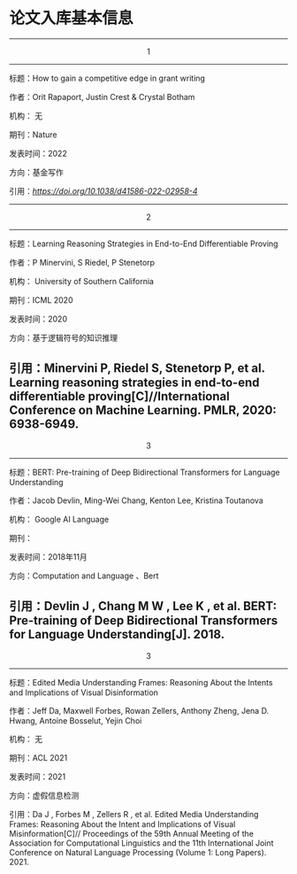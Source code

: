 # 论文入库基本信息

---
<center>1</center>

---

标题：How to gain a competitive edge in grant writing

作者：Orit Rapaport, Justin Crest & Crystal Botham

机构： 无

期刊：Nature

发表时间：2022

方向：基金写作

引用：*https://doi.org/10.1038/d41586-022-02958-4*

---

<center>2</center>


---
标题：Learning Reasoning Strategies in End-to-End Differentiable Proving

作者：P Minervini, S Riedel, P Stenetorp

机构： University of Southern California

期刊：ICML 2020

发表时间：2020

方向：基于逻辑符号的知识推理

引用：Minervini P, Riedel S, Stenetorp P, et al. Learning reasoning strategies in end-to-end differentiable proving[C]//International Conference on Machine Learning. PMLR, 2020: 6938-6949.
---

<center>3</center>


---
标题：BERT: Pre-training of Deep Bidirectional Transformers for Language Understanding

作者：Jacob Devlin, Ming-Wei Chang, Kenton Lee, Kristina Toutanova

机构： Google AI Language

期刊：

发表时间：2018年11月

方向：Computation and Language 、Bert

引用：Devlin J ,  Chang M W ,  Lee K , et al. BERT: Pre-training of Deep Bidirectional Transformers for Language Understanding[J].  2018.
---

<center>3</center>

---

标题：Edited Media Understanding Frames: Reasoning About the Intents and Implications of Visual Disinformation

作者：Jeff Da, Maxwell Forbes, Rowan Zellers, Anthony Zheng, Jena D. Hwang, Antoine Bosselut, Yejin Choi

机构： 无

期刊：ACL 2021

发表时间：2021

方向：虚假信息检测

引用：Da J ,  Forbes M ,  Zellers R , et al. Edited Media Understanding Frames: Reasoning About the Intent and Implications of Visual Misinformation[C]// Proceedings of the 59th Annual Meeting of the Association for Computational Linguistics and the 11th International Joint Conference on Natural Language Processing (Volume 1: Long Papers). 2021.
